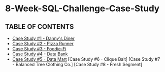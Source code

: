 # 8-Week-SQL-Challenge-Case-Study

## TABLE OF CONTENTS
- [Case Study #1 - Danny's Diner](https://github.com/riya-shende/8-Week-SQL-Challenge-Case-Study/tree/main/Case%20Study%20%231%20-%20Danny's%20Diner)
- [Case Study #2 - Pizza Runner](https://github.com/riya-shende/8-Week-SQL-Challenge-Case-Study/tree/main/Case%20Study%20%232%20-%20Pizza%20Runner)
- [Case Study #3 - Foodie-Fi](https://github.com/riya-shende/8-Week-SQL-Challenge-Case-Study/tree/main/Case%20Study%20%233%20-%20Foodie%20Fi)
- [Case Study #4 - Data Bank](https://github.com/riya-shende/8-Week-SQL-Challenge-Case-Study/tree/main/Case%20Study%20%234%20-%20Data%20Bank)
- [Case Study #5 - Data Mart](https://github.com/riya-shende/8-Week-SQL-Challenge-Case-Study/tree/main/Case%20Study%20%235%20-%20Data%20Mart)
[Case Study #6 - Clique Bait]
[Case Study #7 - Balanced Tree Clothing Co.]
[Case Study #8 - Fresh Segment]

